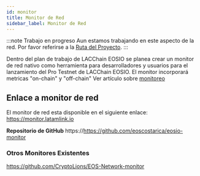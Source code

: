 ```yaml
---
id: monitor
title: Monitor de Red
sidebar_label: Monitor de Red
---
```


:::note Trabajo en progreso
Aun estamos trabajando en este aspecto de la red. Por favor referirse a la [Ruta del Proyecto](../testnet/roadmap).
:::

Dentro del plan de trabajo de LACChain EOSIO se planea crear un monitor de red nativo como herramienta para desarrolladores y usuarios para el lanzamiento del Pro Testnet de LACChain EOSIO. El monitor incorporará metricas "on-chain" y "off-chain"  Ver artículo sobre [monitoreo](../testnet/monitoreo)

## Enlace a monitor de red

El monitor de red esta disponible en el siguiente enlace: https://monitor.latamlink.io

**Repositorio de GitHub** https://https://github.com/eoscostarica/eosio-monitor
 

### Otros Monitores Existentes 

https://github.com/CryptoLions/EOS-Network-monitor



